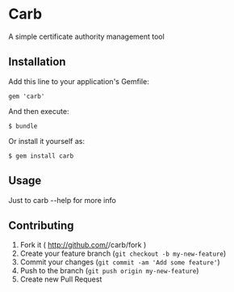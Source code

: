 # Carb

A simple certificate authority management tool

## Installation

Add this line to your application's Gemfile:

    gem 'carb'

And then execute:

    $ bundle

Or install it yourself as:

    $ gem install carb

## Usage

Just to carb --help for more info

## Contributing

1. Fork it ( http://github.com/<my-github-username>/carb/fork )
2. Create your feature branch (`git checkout -b my-new-feature`)
3. Commit your changes (`git commit -am 'Add some feature'`)
4. Push to the branch (`git push origin my-new-feature`)
5. Create new Pull Request
